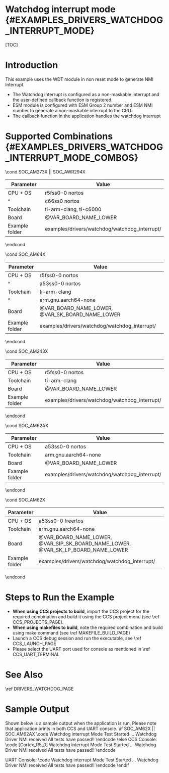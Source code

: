 # Watchdog interrupt mode {#EXAMPLES_DRIVERS_WATCHDOG_INTERRUPT_MODE}

[TOC]

# Introduction

This example uses the WDT module in non reset mode to generate NMI Interrupt.
- The Watchdog interrupt is configured as a non-maskable interrupt and the user-defined callback function is registered.
- ESM module is configured with ESM Group 2 number and ESM NMI number to generate a non-maskable interrupt to the CPU.
- The callback function in the application handles the watchdog interrupt

# Supported Combinations {#EXAMPLES_DRIVERS_WATCHDOG_INTERRUPT_MODE_COMBOS}
\cond SOC_AM273X || SOC_AWR294X

 Parameter      | Value
 ---------------|-----------
 CPU + OS       | r5fss0-0 nortos
 ^              | c66ss0 nortos
 Toolchain      | ti-arm-clang, ti-c6000
 Board          | @VAR_BOARD_NAME_LOWER
 Example folder | examples/drivers/watchdog/watchdog_interrupt/

\endcond

\cond SOC_AM64X

 Parameter      | Value
 ---------------|-----------
 CPU + OS       | r5fss0-0 nortos
 ^              | a53ss0-0 nortos
 Toolchain      | ti-arm-clang
 ^              | arm.gnu.aarch64-none
 Board          | @VAR_BOARD_NAME_LOWER, @VAR_SK_BOARD_NAME_LOWER
 Example folder | examples/drivers/watchdog/watchdog_interrupt/

\endcond

\cond SOC_AM243X

 Parameter      | Value
 ---------------|-----------
 CPU + OS       | r5fss0-0 nortos
 Toolchain      | ti-arm-clang
 Board          | @VAR_BOARD_NAME_LOWER
 Example folder | examples/drivers/watchdog/watchdog_interrupt/

\endcond

\cond SOC_AM62AX

 Parameter      | Value
 ---------------|-----------
 CPU + OS       | a53ss0-0 nortos
 Toolchain      | arm.gnu.aarch64-none
 Board          | @VAR_BOARD_NAME_LOWER
 Example folder | examples/drivers/watchdog/watchdog_interrupt/

\endcond

\cond SOC_AM62X

 Parameter      | Value
 ---------------|-----------
 CPU + OS       | a53ss0-0 freertos
 Toolchain      | arm.gnu.aarch64-none
 Board          | @VAR_BOARD_NAME_LOWER, @VAR_SIP_SK_BOARD_NAME_LOWER, @VAR_SK_LP_BOARD_NAME_LOWER
 Example folder | examples/drivers/watchdog/watchdog_interrupt/

\endcond

# Steps to Run the Example

- **When using CCS projects to build**, import the CCS project for the required combination
  and build it using the CCS project menu (see \ref CCS_PROJECTS_PAGE).
- **When using makefiles to build**, note the required combination and build using
  make command (see \ref MAKEFILE_BUILD_PAGE)
- Launch a CCS debug session and run the executable, see \ref CCS_LAUNCH_PAGE
- Please select the UART port used for console as mentioned in \ref CCS_UART_TERMINAL

# See Also

\ref DRIVERS_WATCHDOG_PAGE

# Sample Output

Shown below is a sample output when the application is run,
Please note that application prints in both CCS and UART console.
\if SOC_AM62X || SOC_AM62AX
\code
Watchdog interrupt Mode Test Started ...
Watchdog Driver NMI received
All tests have passed!!
\endcode
\else
CCS Console:
\code
[Cortex_R5_0] Watchdog interrupt Mode Test Started ...
Watchdog Driver NMI received
All tests have passed!!
\endcode

UART Console:
\code
Watchdog interrupt Mode Test Started ...
Watchdog Driver NMI received
All tests have passed!!
\endcode
\endif
